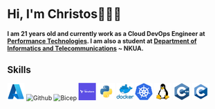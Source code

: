 # Hi, I'm Christos👋👨‍💻

#### I am 21 years old and currently work as a Cloud DevOps Engineer at <a href="https://www.performance.gr/">Performance Technologies</a>. I am also a student at <a href="https://www.di.uoa.gr/">Department of Informatics and Telecommunications</a> ~ NKUA.

## Skills
<p align="left"> <img src="https://raw.githubusercontent.com/github/explore/80688e429a7d4ef2fca1e82350fe8e3517d3494d/topics/azure/azure.png" alt="Azure" title="Azure" width="40" height="40"/> <img src="https://www.vectorlogo.zone/logos/github/github-icon.svg" alt="Github" title="Github" width="40" height="40"/> <img src="https://raw.githubusercontent.com/github/explore/80688e429a7d4ef2fca1e82350fe8e3517d3494d/topics/azure/bicep.png" alt="Bicep" title="Bicep" width="40" height="40"/> <img src="https://raw.githubusercontent.com/github/explore/b15b6cf1726418913aafbf337a749dded180279d/topics/terraform/terraform.png" alt="Terraform" title="Terraform" width="40" height="40"/> <img src="https://raw.githubusercontent.com/github/explore/80688e429a7d4ef2fca1e82350fe8e3517d3494d/topics/python/python.png" alt="Python" title="Python" width="40" height="40"/> <img src="https://raw.githubusercontent.com/github/explore/80688e429a7d4ef2fca1e82350fe8e3517d3494d/topics/docker/docker.png" alt="Docker" title="Docker" width="40" height="40"/> <img src="https://raw.githubusercontent.com/github/explore/80688e429a7d4ef2fca1e82350fe8e3517d3494d/topics/kubernetes/kubernetes.png" alt="Kubernetes" title="Kubernetes" width="40" height="40"/> <img src="https://raw.githubusercontent.com/github/explore/b15b6cf1726418913aafbf337a749dded180279d/topics/linux/linux.png" alt="Linux" title="Linux" width="40" height="40"/> <img src="https://raw.githubusercontent.com/github/explore/80688e429a7d4ef2fca1e82350fe8e3517d3494d/topics/cpp/cpp.png" alt="C++" title="C++" width="40" height="40"/> <img src="https://raw.githubusercontent.com/github/explore/b15b6cf1726418913aafbf337a749dded180279d/topics/c/c.png" alt="C" title="C" width="40" height="40"/> </p>
